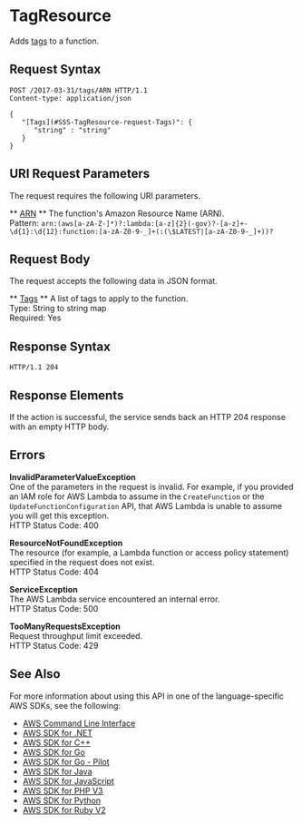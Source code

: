 # TagResource<a name="API_TagResource"></a>

Adds [tags](https://docs.aws.amazon.com/lambda/latest/dg/tagging.html) to a function\.

## Request Syntax<a name="API_TagResource_RequestSyntax"></a>

```
POST /2017-03-31/tags/ARN HTTP/1.1
Content-type: application/json

{
   "[Tags](#SSS-TagResource-request-Tags)": { 
      "string" : "string" 
   }
}
```

## URI Request Parameters<a name="API_TagResource_RequestParameters"></a>

The request requires the following URI parameters\.

 ** [ARN](#API_TagResource_RequestSyntax) **   <a name="SSS-TagResource-request-Resource"></a>
The function's Amazon Resource Name \(ARN\)\.  
Pattern: `arn:(aws[a-zA-Z-]*)?:lambda:[a-z]{2}(-gov)?-[a-z]+-\d{1}:\d{12}:function:[a-zA-Z0-9-_]+(:(\$LATEST|[a-zA-Z0-9-_]+))?` 

## Request Body<a name="API_TagResource_RequestBody"></a>

The request accepts the following data in JSON format\.

 ** [Tags](#API_TagResource_RequestSyntax) **   <a name="SSS-TagResource-request-Tags"></a>
A list of tags to apply to the function\.  
Type: String to string map  
Required: Yes

## Response Syntax<a name="API_TagResource_ResponseSyntax"></a>

```
HTTP/1.1 204
```

## Response Elements<a name="API_TagResource_ResponseElements"></a>

If the action is successful, the service sends back an HTTP 204 response with an empty HTTP body\.

## Errors<a name="API_TagResource_Errors"></a>

 **InvalidParameterValueException**   
One of the parameters in the request is invalid\. For example, if you provided an IAM role for AWS Lambda to assume in the `CreateFunction` or the `UpdateFunctionConfiguration` API, that AWS Lambda is unable to assume you will get this exception\.  
HTTP Status Code: 400

 **ResourceNotFoundException**   
The resource \(for example, a Lambda function or access policy statement\) specified in the request does not exist\.  
HTTP Status Code: 404

 **ServiceException**   
The AWS Lambda service encountered an internal error\.  
HTTP Status Code: 500

 **TooManyRequestsException**   
Request throughput limit exceeded\.  
HTTP Status Code: 429

## See Also<a name="API_TagResource_SeeAlso"></a>

For more information about using this API in one of the language\-specific AWS SDKs, see the following:
+  [AWS Command Line Interface](https://docs.aws.amazon.com/goto/aws-cli/lambda-2015-03-31/TagResource) 
+  [AWS SDK for \.NET](https://docs.aws.amazon.com/goto/DotNetSDKV3/lambda-2015-03-31/TagResource) 
+  [AWS SDK for C\+\+](https://docs.aws.amazon.com/goto/SdkForCpp/lambda-2015-03-31/TagResource) 
+  [AWS SDK for Go](https://docs.aws.amazon.com/goto/SdkForGoV1/lambda-2015-03-31/TagResource) 
+  [AWS SDK for Go \- Pilot](https://docs.aws.amazon.com/goto/SdkForGoPilot/lambda-2015-03-31/TagResource) 
+  [AWS SDK for Java](https://docs.aws.amazon.com/goto/SdkForJava/lambda-2015-03-31/TagResource) 
+  [AWS SDK for JavaScript](https://docs.aws.amazon.com/goto/AWSJavaScriptSDK/lambda-2015-03-31/TagResource) 
+  [AWS SDK for PHP V3](https://docs.aws.amazon.com/goto/SdkForPHPV3/lambda-2015-03-31/TagResource) 
+  [AWS SDK for Python](https://docs.aws.amazon.com/goto/boto3/lambda-2015-03-31/TagResource) 
+  [AWS SDK for Ruby V2](https://docs.aws.amazon.com/goto/SdkForRubyV2/lambda-2015-03-31/TagResource) 